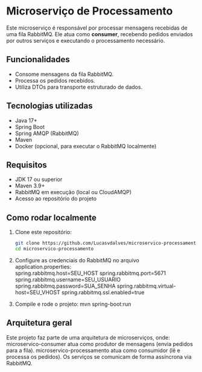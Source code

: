 # Microserviço de Processamento

Este microserviço é responsável por processar mensagens recebidas de uma fila RabbitMQ. Ele atua como **consumer**, recebendo pedidos enviados por outros serviços e executando o processamento necessário.

## Funcionalidades
- Consome mensagens da fila RabbitMQ.
- Processa os pedidos recebidos.
- Utiliza DTOs para transporte estruturado de dados.

## Tecnologias utilizadas
- Java 17+
- Spring Boot
- Spring AMQP (RabbitMQ)
- Maven
- Docker (opcional, para executar o RabbitMQ localmente)

## Requisitos
- JDK 17 ou superior
- Maven 3.9+
- RabbitMQ em execução (local ou CloudAMQP)
- Acesso ao repositório do projeto

## Como rodar localmente
1. Clone este repositório:
   ```bash
   git clone https://github.com/Lucasvdalves/microservico-processamento.git
   cd microservico-processamento

 2. Configure as credenciais do RabbitMQ no arquivo application.properties:  
spring.rabbitmq.host=SEU_HOST
spring.rabbitmq.port=5671
spring.rabbitmq.username=SEU_USUARIO
spring.rabbitmq.password=SUA_SENHA
spring.rabbitmq.virtual-host=SEU_VHOST
spring.rabbitmq.ssl.enabled=true

3. Compile e rode o projeto:
mvn spring-boot:run

## Arquitetura geral
Este projeto faz parte de uma arquitetura de microserviços, onde:
microservico-consumer atua como produtor de mensagens (envia pedidos para a fila).
microservico-processamento atua como consumidor (lê e processa os pedidos).
Os serviços se comunicam de forma assíncrona via RabbitMQ.
